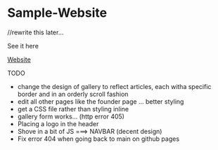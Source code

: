 # Sample-Website
//rewrite this later...

See it here

<a href="https://lujaina-e.github.io/Sample-Website/index.html">Website </a>

TODO
- change the design of gallery to reflect articles, each witha specific border and in an orderly scroll fashion
- edit all other pages like the founder page ... better styling
- get a CSS file rather than styling inline
- gallery form works... (http error 405)
- Placing a logo in the header
- Shove in a bit of JS   ===> NAVBAR (decent design)
- Fix error 404 when going back to main on github pages
